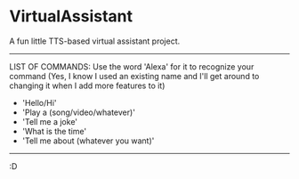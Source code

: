 # VirtualAssistant
A fun little TTS-based virtual assistant project.

------------------------------------------------------------------------------------------

LIST OF COMMANDS:
Use the word 'Alexa' for it to recognize your command (Yes, I know I used an existing name and I'll get around to changing it when I add more features to it)
- 'Hello/Hi'
- 'Play a (song/video/whatever)'
- 'Tell me a joke'
- 'What is the time'
- 'Tell me about (whatever you want)'

--------------------------------------------------------------------------------------------

:D
